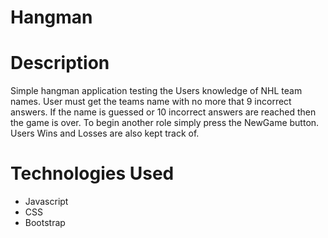 # Hangman

# Description

Simple hangman application testing the Users knowledge of NHL team names. User must get the teams name with no more that 9 incorrect answers. If the name is guessed or 10 incorrect answers are reached then the game is over. To begin another role simply press the NewGame button. Users Wins and Losses are also kept track of.

# Technologies Used

- Javascript
- CSS
- Bootstrap
